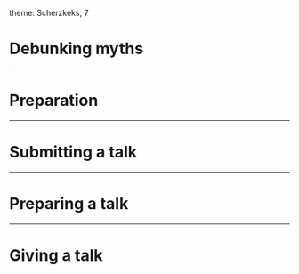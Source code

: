 theme: Scherzkeks, 7

# Debunking myths

---

# Preparation

---

# Submitting a talk

---

# Preparing a talk

---

# Giving a talk
